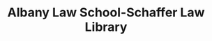 ---
layout: repo
title: "Albany Law School-Schaffer Law Library"
id: 18863
permalink: repos/18863/
---